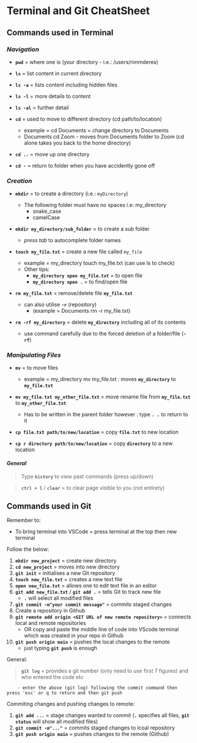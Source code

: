 # **Terminal and Git CheatSheet**

## **Commands used in Terminal**

### ***Navigation*** ###

 -  **`pwd`** = where one is (your directory - i.e.: /users/rimmderes)

 -  **`ls`** = list content in current directory

 - **`ls -a`** = lists content including hidden files

 - **`ls -l`** = more details to content

 - **`ls -al`** = further detail

 - **`cd`** = used to move to different directory (cd path/to/location)
    - example = cd Documents = change directory to Documents
    - Documents cd Zoom - moves from Documents folder to Zoom
                (cd alone takes you back to the home directory)
            

 - **`cd ..`** = move up one directory

 - **`cd -`** = return to folder when you have accidently gone off

     

### ***Creation***

 - **`mkdir`** = to create a directory (i.e.: `myDirectory`) 
    - The following folder must have no spaces i.e: my_directory
        * snake_case
        * camelCase


 - **`mkdir my_directory/sub_folder`** = to create a sub folder
    - *press tab* to autocomplete folder names
    

 - **`touch my_file.txt`** = create a new file called `my_file`
    - example = my_directory touch my_file.txt (can use ls to check)
    - Other tips:
        - **`my_directory open my_file.txt`** = to open file
        - **`my_directory open .`** = to find/open file

 - **`rm my_file.txt`** = remove/delete file **`my_file.txt`**
    - can also utilise **`-r`** (repository)
        - (example = Documents rm -r my_file.txt)
 - **`rm -rf my_directory`** = delete **`my_directory`** including all of its contents
    - use command carefully due to the forced deletion of a folder/file (**`-rf`**)

### ***Manipulating Files*** ###

 - **`mv`** = to move files
    - example = my_directory mv my_file.txt : moves **`my_directory`** to **`my_file.txt`** 

 - **`mv my_file.txt my_other_file.txt`** = move rename file from **`my_file.txt`** to **`my_other_file.txt`** 
    - Has to be written in the parent folder however : type **`. .`** to return to it
 
 - **`cp file.txt path/to/new/location`** = copy **`file.txt`** to new location

 - **`cp r directory path/to/new/location`** = copy **`directory`** to a new location


#### ***General*** ####

> Type **`history`** to view past commands (press up/down)

> **`ctrl + l`** / **`clear`** = to clear page visible to you (not entirety)



## **Commands used in Git**

Remember to:
- To bring terminal into VSCode = press terminal at the top then new terminal

Follow the below:
1. **`mkdir new_project`** = create new directory
2. **`cd new_project`** = moves into new directory
3. **`git init`** = initialises a new Git repository
4. **`touch new_file.txt`** = creates a new text file
5. **`open new_file.txt`** = allows one to edit text file in an editor
6. **`git add new_file.txt`** / **`git add .`** = tells Git to track new file 
    - **`.`** will select all modified files
7. **`git commit -m"your commit message"`** = commits staged changes
8. Create a repository in Github
9. **`git remote add origin <GIT URL of new remote repository>`** = connects local and remote repositories
    - OR copy and paste the middle line of code into VScode terminal which was created in your repo in Github
10. **`git push origin main`** = pushes the local changes to the remote
    - just typing **`git push`** is enough

General:

> **`git log`** = provides a git number (only need to use first 7 figures) and who entered the code etc

        - enter the above (git log) following the commit command then press 'esc' or q to return and then git push

Commiting changes and pushing changes to remote:
1. **`git add ...`** = stage changes wanted to commit (**`.`** specifies all files, **`git status`** will show all modified files)
2. **`git commit -m"..."`** = commits staged changes to lcoal repository
3. **`git push origin main`** = pushes changes to the remote (Github)

